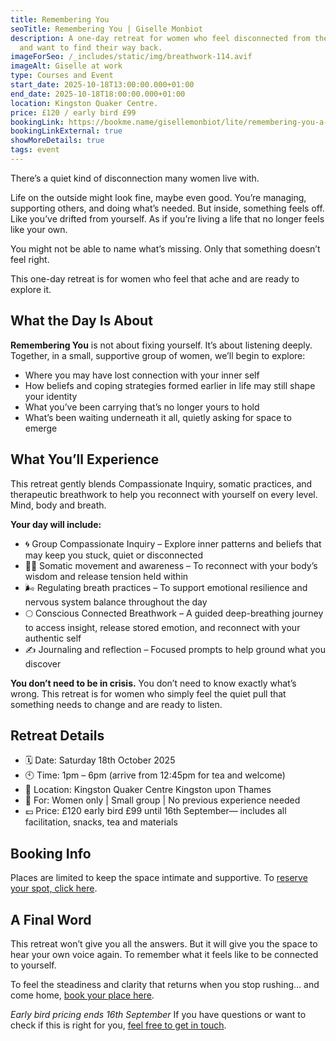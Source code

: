 ```yaml
---
title: Remembering You
seoTitle: Remembering You | Giselle Monbiot
description: A one-day retreat for women who feel disconnected from themselves
  and want to find their way back.
imageForSeo: /_includes/static/img/breathwork-114.avif
imageAlt: Giselle at work
type: Courses and Event
start_date: 2025-10-18T13:00:00.000+01:00
end_date: 2025-10-18T18:00:00.000+01:00
location: Kingston Quaker Centre.
price: £120 / early bird £99
bookingLink: https://bookme.name/gisellemonbiot/lite/remembering-you-a-one-day-retreat-for-women
bookingLinkExternal: true
showMoreDetails: true
tags: event
---
```

There’s a quiet kind of disconnection many women live with.

Life on the outside might look fine, maybe even good. You’re managing, supporting others, and doing what’s needed. But inside, something feels off. Like you’ve drifted from yourself. As if you’re living a life that no longer feels like your own.

You might not be able to name what’s missing. Only that something doesn’t feel right.

This one-day retreat is for women who feel that ache and are ready to explore it.

## What the Day Is About

**Remembering You** is not about fixing yourself. It’s about listening deeply. Together, in a small, supportive group of women, we’ll begin to explore:

* Where you may have lost connection with your inner self
* How beliefs and coping strategies formed earlier in life may still shape your identity
* What you’ve been carrying that’s no longer yours to hold
* What’s been waiting underneath it all, quietly asking for space to emerge

## What You’ll Experience

This retreat gently blends Compassionate Inquiry, somatic practices, and therapeutic breathwork to help you reconnect with yourself on every level. Mind, body and breath.

**Your day will include:**

* 🌀 Group Compassionate Inquiry – Explore inner patterns and beliefs that may keep you stuck, quiet or disconnected
* 🧘‍♀️ Somatic movement and awareness – To reconnect with your body’s wisdom and release tension held within
* 🌬️ Regulating breath practices – To support emotional resilience and nervous system balance throughout the day
* 🌕 Conscious Connected Breathwork – A guided deep-breathing journey to access insight, release stored emotion, and reconnect with your authentic self
* ✍️ Journaling and reflection – Focused prompts to help ground what you discover

**You don’t need to be in crisis.**
You don’t need to know exactly what’s wrong.
This retreat is for women who simply feel the quiet pull that something needs to change and are ready to listen.

## Retreat Details

* 🗓️ Date: Saturday 18th October 2025
* 🕙 Time: 1pm – 6pm (arrive from 12:45pm for tea and welcome)
* 📍 Location: Kingston Quaker Centre Kingston upon Thames
* 👥 For: Women only | Small group | No previous experience needed
* 💷 Price: £120 early bird £99 until 16th September— includes all facilitation, snacks, tea and materials

## Booking Info

Places are limited to keep the space intimate and supportive.
To [reserve your spot, click here](https://bookme.name/gisellemonbiot/lite/remembering-you-a-one-day-retreat-for-women).

## A Final Word

This retreat won’t give you all the answers.
But it will give you the space to hear your own voice again.
To remember what it feels like to be connected to yourself.

To feel the steadiness and clarity that returns when you stop rushing… and come home, [book your place here](https://bookme.name/gisellemonbiot/lite/remembering-you-a-one-day-retreat-for-women).

*Early bird pricing ends 16th September*
If you have questions or want to check if this is right for you, [feel free to get in touch](/contact/#contact).
